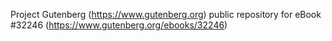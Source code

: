 Project Gutenberg (https://www.gutenberg.org) public repository for eBook #32246 (https://www.gutenberg.org/ebooks/32246)

